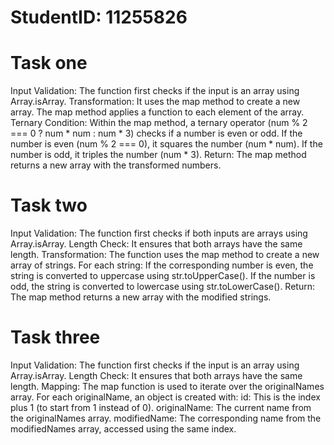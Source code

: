 # StudentID: 11255826


# Task one
Input Validation: The function first checks if the input is an array using Array.isArray.
Transformation: It uses the map method to create a new array. The map method applies a function to each element of the array.
Ternary Condition: Within the map method, a ternary operator (num % 2 === 0 ? num * num : num * 3) checks if a number is even or odd.
If the number is even (num % 2 === 0), it squares the number (num * num).
If the number is odd, it triples the number (num * 3).
Return: The map method returns a new array with the transformed numbers.

# Task two
Input Validation: The function first checks if both inputs are arrays using Array.isArray.
Length Check: It ensures that both arrays have the same length.
Transformation: The function uses the map method to create a new array of strings. For each string:
If the corresponding number is even, the string is converted to uppercase using str.toUpperCase().
If the number is odd, the string is converted to lowercase using str.toLowerCase().
Return: The map method returns a new array with the modified strings.

# Task three 
Input Validation: The function first checks if the input is an array using  Array.isArray.
Length Check: It ensures that both arrays have the same length.
Mapping: The map function is used to iterate over the originalNames array. For each originalName, an object is created with:
id: This is the index plus 1 (to start from 1 instead of 0).
originalName: The current name from the originalNames array.
modifiedName: The corresponding name from the modifiedNames array, accessed using the same index.
